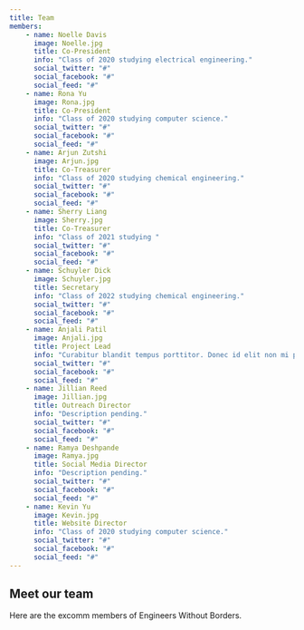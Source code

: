 ```yaml
---
title: Team
members:
    - name: Noelle Davis
      image: Noelle.jpg
      title: Co-President
      info: "Class of 2020 studying electrical engineering."
      social_twitter: "#"
      social_facebook: "#"
      social_feed: "#"
    - name: Rona Yu
      image: Rona.jpg
      title: Co-President
      info: "Class of 2020 studying computer science."
      social_twitter: "#"
      social_facebook: "#"
      social_feed: "#"
    - name: Arjun Zutshi
      image: Arjun.jpg
      title: Co-Treasurer
      info: "Class of 2020 studying chemical engineering."
      social_twitter: "#"
      social_facebook: "#"
      social_feed: "#"
    - name: Sherry Liang
      image: Sherry.jpg
      title: Co-Treasurer
      info: "Class of 2021 studying "
      social_twitter: "#"
      social_facebook: "#"
      social_feed: "#"
    - name: Schuyler Dick
      image: Schuyler.jpg
      title: Secretary
      info: "Class of 2022 studying chemical engineering."
      social_twitter: "#"
      social_facebook: "#"
      social_feed: "#"
    - name: Anjali Patil
      image: Anjali.jpg
      title: Project Lead
      info: "Curabitur blandit tempus porttitor. Donec id elit non mi porta gravida at eget metus. Cum sociis natoque penatibus et magnis dis parturient montes, nascetur ridiculus mus."
      social_twitter: "#"
      social_facebook: "#"
      social_feed: "#"
    - name: Jillian Reed
      image: Jillian.jpg
      title: Outreach Director
      info: "Description pending."
      social_twitter: "#"
      social_facebook: "#"
      social_feed: "#"
    - name: Ramya Deshpande
      image: Ramya.jpg
      title: Social Media Director
      info: "Description pending."
      social_twitter: "#"
      social_facebook: "#"
      social_feed: "#"
    - name: Kevin Yu 
      image: Kevin.jpg
      title: Website Director
      info: "Class of 2020 studying computer science."
      social_twitter: "#"
      social_facebook: "#"
      social_feed: "#"
---
```

## Meet our team
Here are the excomm members of Engineers Without Borders.
